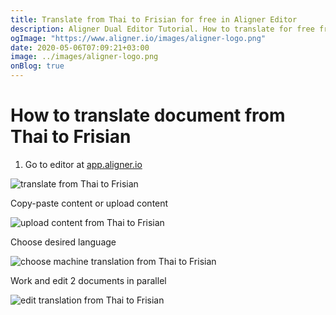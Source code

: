 ```yaml
---
title: Translate from Thai to Frisian for free in Aligner Editor
description: Aligner Dual Editor Tutorial. How to translate for free from Thai to Frisian. Aligner is multilingual document management platform. 
ogImage: "https://www.aligner.io/images/aligner-logo.png"
date: 2020-05-06T07:09:21+03:00
image: ../images/aligner-logo.png
onBlog: true
---
```


# How to translate document from Thai to Frisian

1. Go to editor at [app.aligner.io](https://app.aligner.io "Aligner App web page")

![translate from Thai to Frisian](../aligner-blank-editor.png "translate from Thai to Frisian")

Copy-paste content or upload content

![upload content from Thai to Frisian](../aligner-uploaded-document.png "upload content from Thai to Frisian")

Choose desired language

![choose machine translation from Thai to Frisian](../aligner-language-dropdown.png "choose machine translation from Thai to Frisian")

Work and edit 2 documents in parallel

![edit translation from Thai to Frisian](../aligner-double-sitded-editor.png "edit translation from Thai to Frisian")

